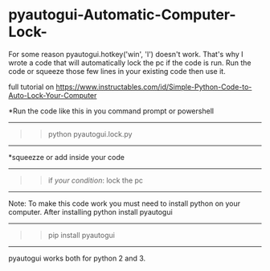 # pyautogui-Automatic-Computer-Lock-
For some reason pyautogui.hotkey('win', 'l') doesn't work. That's why I wrote a code that will automatically lock the pc if the code is run. Run the code or squeeze those few lines in your existing code then use it. 

full tutorial on https://www.instructables.com/id/Simple-Python-Code-to-Auto-Lock-Your-Computer


*Run the code like this in you command prompt or powershell
________________________________________
> >python pyautogui.lock.py
________________________________________

*squeezze or add inside your code
_____________________________
> >if _your condition_: 
       lock the pc
_____________________________

Note:
To make this code work you must need to install python on your computer. 
After installing python install pyautogui 
___________________________________________________
> >pip install pyautogui
---------------------------------------------------
pyautogui works both for python 2 and 3.
